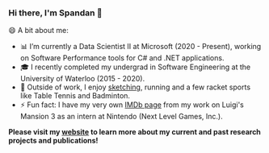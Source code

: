 ### Hi there, I'm Spandan 👋

😄 A bit about me:
- 📊 I’m currently a Data Scientist II at Microsoft (2020 - Present), working on Software Performance tools for C# and .NET applications.
- 🎓 I recently completed my undergrad in Software Engineering at the University of Waterloo (2015 - 2020).
- 🎨 Outside of work, I enjoy [sketching](https://spandangarg.tumblr.com/), running and a few racket sports like Table Tennis and Badminton.
- ⚡ Fun fact: I have my very own [IMDb page](https://www.imdb.com/name/nm11089147/) from my work on Luigi's Mansion 3 as an intern at Nintendo (Next Level Games, Inc.).

<b>Please visit my [website](https://glgarg.github.io/) to learn more about my current and past research projects and publications!</b>

<!--
**glGarg/glGarg** is a ✨ _special_ ✨ repository because its `README.md` (this file) appears on your GitHub profile.

Here are some ideas to get you started:

- 🔭 I’m currently working on ...
- 🌱 I’m currently learning ...
- 👯 I’m looking to collaborate on ...
- 🤔 I’m looking for help with ...
- 💬 Ask me about ...
- 📫 How to reach me: ...
- 😄 Pronouns: ...
- ⚡ Fun fact: ...
-->
